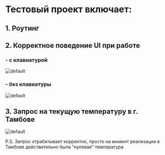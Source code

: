 # Тестовый проект включает:
## 1. Роутинг
## 2. Корректное поведение UI при работе 
### - с клавиатурой

![default](https://user-images.githubusercontent.com/32358454/53488238-c40de700-3a9e-11e9-8e4c-c8af5c9a6300.jpg)
      

### - без клавиатуры
      
![default](https://user-images.githubusercontent.com/32358454/53488237-c40de700-3a9e-11e9-8982-0f707c03d706.jpg)

## 3. Запрос на текущую температуру в г. Тамбове

![default](https://user-images.githubusercontent.com/32358454/53488428-43031f80-3a9f-11e9-9d20-c960fad920ab.jpg)

P.S. Запрос отрабатывает корректно, просто на момент реализации в Тамбове действительно была "нулевая" температура


